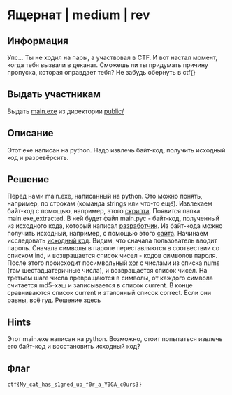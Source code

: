 # Ящернат | medium | rev

## Информация
Упс... Ты не ходил на пары, а участвовал в CTF. И вот настал момент, когда тебя вызвали в деканат. Сможешь ли ты придумать причину пропуска, которая оправдает тебя? Не забудь обернуть в ctf{}

## Выдать участникам
Выдать [main.exe](public/main.exe) из директории [public/](public/)

## Описание
Этот exe написан на python. Надо извлечь байт-код, получить исходный код и разревёрсить.

## Решение
Перед нами main.exe, написанный на python. Это можно понять, например, по строкам (команда strings или что-то ещё). Извлекаем байт-код с помощью, например, этого [скрипта](https://github.com/extremecoders-re/pyinstxtractor). Появится папка main.exe_extracted. В ней будет файл main.pyc - байт-код, полученный из исходного кода, который написал [разработчик](https://youtu.be/dQw4w9WgXcQ?si=c1ot6Klm8LLyZ-DS). Из байт-кода можно получить исходный, например, с помощью этого [сайта](https://pylingual.io/). Начинаем исследовать [исходный код](src/main.py). Видим, что сначала пользователь вводит пароль. Сначала символы в пароле переставляются в соотвествии со списком ind, и возвращается список чисел - кодов символов пароля. После этого происходит посимвольный [xor](https://ru.wikipedia.org/wiki/%D0%98%D1%81%D0%BA%D0%BB%D1%8E%D1%87%D0%B0%D1%8E%D1%89%D0%B5%D0%B5_%C2%AB%D0%B8%D0%BB%D0%B8%C2%BB) с числами из списка nums (там шестадцатеричные числа), и возвращается список чисел. На третьем шаге числа превращаются в символы, от каждого символа считается md5-хэш и записывается в список current. В конце сравниваются список current и эталонный список correct. Если они равны, всё гуд. Решение [здесь](solve/solve.py)

## Hints
Этот main.exe написан на python. Возможно, стоит попытаться извлечь его байт-код и восстановить исходный код?

## Флаг
`ctf{My_cat_has_s1gned_up_f0r_a_Y0GA_c0urs3}`